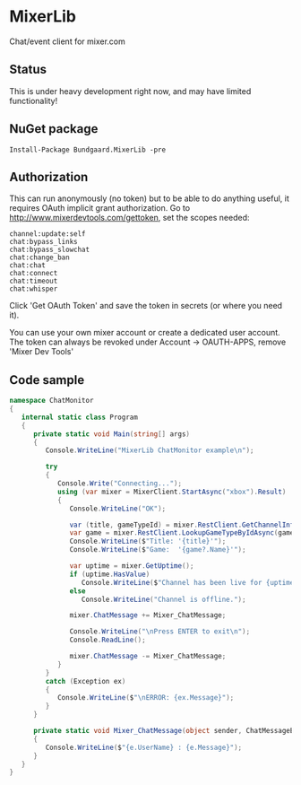 # MixerLib
Chat/event client for mixer.com

## Status
This is under heavy development right now, and may have limited functionality!

## NuGet package
````nuget
Install-Package Bundgaard.MixerLib -pre
````

## Authorization
This can run anonymously (no token) but to be able to do anything useful, it requires OAuth implicit grant authorization.
Go to http://www.mixerdevtools.com/gettoken, set the scopes needed: 
````
channel:update:self
chat:bypass_links
chat:bypass_slowchat
chat:change_ban
chat:chat
chat:connect
chat:timeout
chat:whisper
````

Click 'Get OAuth Token' and save the token in secrets (or where you need it).

You can use your own mixer account or create a dedicated user account.
The token can always be revoked under Account -> OAUTH-APPS, remove 'Mixer Dev Tools'

## Code sample
````csharp
namespace ChatMonitor
{
   internal static class Program
   {
      private static void Main(string[] args)
      {
         Console.WriteLine("MixerLib ChatMonitor example\n");

         try
         {
            Console.Write("Connecting...");
            using (var mixer = MixerClient.StartAsync("xbox").Result)
            {
               Console.WriteLine("OK");

               var (title, gameTypeId) = mixer.RestClient.GetChannelInfoAsync().Result;
               var game = mixer.RestClient.LookupGameTypeByIdAsync(gameTypeId.GetValueOrDefault()).Result;
               Console.WriteLine($"Title: '{title}'");
               Console.WriteLine($"Game:  '{game?.Name}'");

               var uptime = mixer.GetUptime();
               if (uptime.HasValue)
                  Console.WriteLine($"Channel has been live for {uptime} with {mixer.CurrentViewers} viewers currently.");
               else
                  Console.WriteLine("Channel is offline.");

               mixer.ChatMessage += Mixer_ChatMessage;

               Console.WriteLine("\nPress ENTER to exit\n");
               Console.ReadLine();

               mixer.ChatMessage -= Mixer_ChatMessage;
            }
         }
         catch (Exception ex)
         {
            Console.WriteLine($"\nERROR: {ex.Message}");
         }
      }

      private static void Mixer_ChatMessage(object sender, ChatMessageEventArgs e)
      {
         Console.WriteLine($"{e.UserName} : {e.Message}");
      }
   }
}

````

